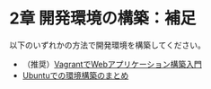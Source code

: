 # 2章 開発環境の構築：補足

以下のいずれかの方法で開発環境を構築してください。

* （推奨）[VagrantでWebアプリケーション構築入門](https://github.com/taroyabuki/webbook2server)
* [Ubuntuでの環境構築のまとめ](https://github.com/taroyabuki/webbook2/blob/master/ubuntu.md)
